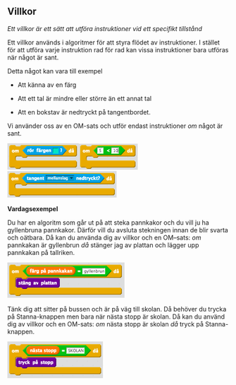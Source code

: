 ## Villkor

*Ett villkor är ett sätt att utföra instruktioner vid ett specifikt tillstånd*


Ett villkor används i algoritmer för att styra flödet av instruktioner. I stället för att utföra varje instruktion rad för rad kan vissa instruktioner bara utföras när något är sant.

Detta något kan vara till exempel

* Att känna av en färg

* Att ett tal är mindre eller större än ett annat tal

* Att en bokstav är nedtryckt på tangentbordet.

Vi använder oss av en OM-sats och utför endast instruktioner *om* något är sant.

![image alt text](villkor_0.png)![image alt text](villkor_1.png)![image alt text](villkor_2.png)



**Vardagsexempel**

Du har en algoritm som går ut på att steka pannkakor och du vill ju ha gyllenbruna pannkakor. Därför vill du avsluta stekningen innan de blir svarta och oätbara. Då kan du använda dig av villkor och en OM–sats: *om* pannkakan är gyllenbrun *då* stänger jag av plattan och lägger upp pannkakan på tallriken.

![image alt text](villkor_3.png)

Tänk dig att sitter på bussen och är på väg till skolan. Då behöver du trycka på Stanna-knappen men bara när nästa stopp är skolan. Då kan du använd dig av villkor och en OM-sats: *om* nästa stopp är skolan *då* tryck på Stanna-knappen.

![image alt text](villkor_4.png)
